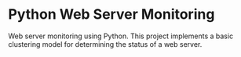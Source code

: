 # Python Web Server Monitoring
Web server monitoring using Python. This project implements a basic clustering model for determining the status of a web server.
